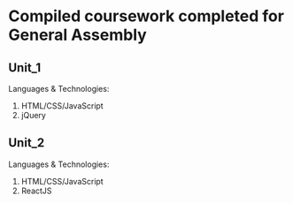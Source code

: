 # Compiled coursework completed for General Assembly

## Unit_1 
Languages & Technologies: 
1. HTML/CSS/JavaScript
2. jQuery

## Unit_2 
Languages & Technologies: 
1. HTML/CSS/JavaScript
2. ReactJS
